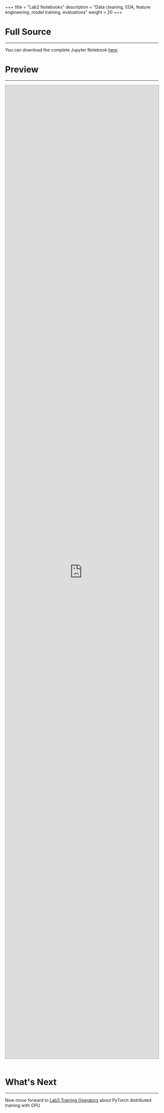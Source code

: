 +++
title = "Lab2 Notebooks"
description = "Data cleaning, EDA, feature engineering, model training, evaluations"
weight = 20
+++

# Full Source
---
You can download the complete Jupyter Notebook [here](https://github.com/vmware/ml-ops-platform-for-vsphere/blob/main/website/content/en/docs/kubeflow-tutorial/lab2.ipynb). 

# Preview 
---
<div>
<iframe 
style="
width: 100%;
height: 80vh;
border: 1px solid #aaa;
margin-bottom: 20px;
"
src="https://nbviewer.org/github/vmware/ml-ops-platform-for-vsphere/blob/main/website/content/en/docs/kubeflow-tutorial/lab2.ipynb?flush_cache=true">
</iframe>
</div>

# What's Next
---
Now move forward to [Lab3 Training Operators](../lab3) about PyTorch distributed training with GPU